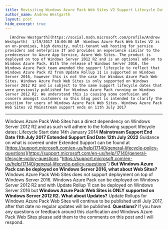 ```yaml
---
title: Revisiting Windows Azure Pack Web Sites V2 Support Lifecycle Dates
author_name: Andrew Westgarth
layout: post
hide_excerpt: true
---
```

      [Andrew Westgarth](https://social.msdn.microsoft.com/profile/Andrew Westgarth)  1/19/2017 10:00:00 AM  Windows Azure Pack Web Sites V2 is an on-premises, high density, multi-tenant web hosting for service providers and enterprise IT and provides an experience similar to the predecessor to Azure App Service, Azure Web Sites. The product is deployed on top of Windows Server 2012 R2 and is an optional add-on to Windows Azure Pack. With the release of Windows Server 2016, the Windows Azure Pack team amended the support lifecycle to reflect that Windows Azure Pack V2 from Update Rollup 11 is supported on Windows Server 2016, however this is not the case for Windows Azure Pack Web Sites. Windows Azure Pack Web Sites is only supported on Windows Server 2012 R2 and is subject to the same support lifecycle dates that were previously published for Windows Azure Pack running on Windows Server 2012 R2. We understand this is causing some confusion and concern amongst customers so this blog post is intended to clarify the position for users of Windows Azure Pack Web Sites. Windows Azure Pack Web Sites v2 Mainstream support ends on 11th July 2017
-------------------------------------------------------------------------

 Windows Azure Pack Web Sites has a direct dependency on Windows Server 2012 R2 and as such will adhere to the following support lifecycle dates:    Lifecycle Start date 14th January 2014   **Mainstream Support End Date** **11th July 2017**   **Extended Support End Date** **12th July 2022**    Guidance on what is covered under Extended Support can be found at [https://support.microsoft.com/en-us/help/17140/general-lifecycle-policy-questions](https://support.microsoft.com/en-us/help/17140/general-lifecycle-policy-questions "https://support.microsoft.com/en-us/help/17140/general-lifecycle-policy-questions") **But Windows Azure Pack can be deployed on Windows Server 2016, what about Web Sites?** Windows Azure Pack Web Sites does not support deployment on top of Windows Server 2016. Windows Azure Pack can be deployed on Windows Server 2012 R2 and with Update Rollup 11 can be deployed on Windows Server 2016 but **Windows Azure Pack Web Sites is ONLY supported on Windows Server 2012 R2.** **What about Updates?** Update Rollups for Windows Azure Pack Web Sites will continue to be published until July 2017, after that date no regular updates will be published. **Questions?** If you have any questions or feedback around this clarification and Windows Azure Pack Web Sites please add them to the comments on this post and I will respond.     